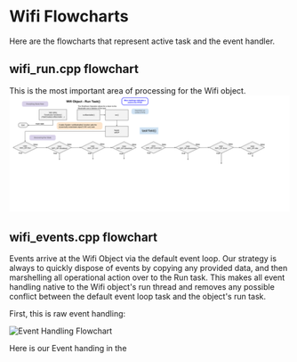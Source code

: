 # Wifi Flowcharts
Here are the flowcharts that represent active task and the event handler.  

## wifi_run.cpp flowchart
This is the most important area of processing for the Wifi object.
![Wifi Run Flowchart](./drawings/wifi_flowchart_run.svg)


## wifi_events.cpp flowchart
Events arrive at the Wifi Object via the default event loop.  Our strategy is always to quickly dispose of events by copying any provided data, and then marshelling all operational action over to the Run task.  This makes all event handling native to the Wifi object's run thread and removes any possible conflict between the default event loop task and the object's run task.

First, this is raw event handling:

![Event Handling Flowchart](./drawings/wifi_events.svg)


Here is our Event handing in the 
